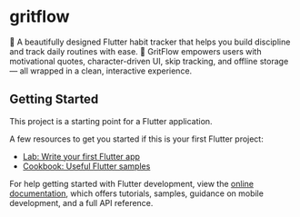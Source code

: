 # gritflow
🌱 A beautifully designed Flutter habit tracker that helps you build discipline and track daily routines with ease. 💪 GritFlow empowers users with motivational quotes, character-driven UI, skip tracking, and offline storage — all wrapped in a clean, interactive experience.

## Getting Started

This project is a starting point for a Flutter application.

A few resources to get you started if this is your first Flutter project:

- [Lab: Write your first Flutter app](https://docs.flutter.dev/get-started/codelab)
- [Cookbook: Useful Flutter samples](https://docs.flutter.dev/cookbook)

For help getting started with Flutter development, view the
[online documentation](https://docs.flutter.dev/), which offers tutorials,
samples, guidance on mobile development, and a full API reference.